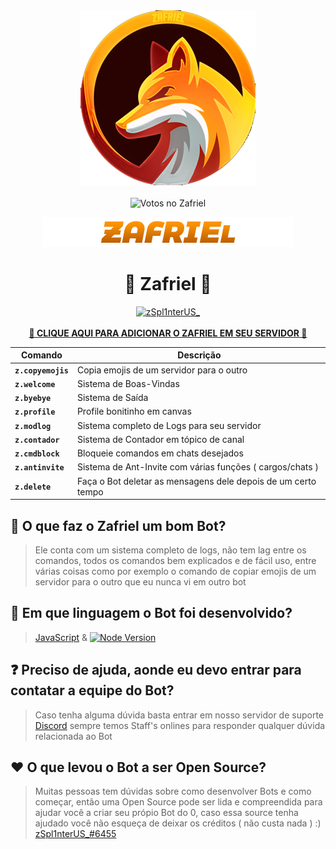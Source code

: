 <div align="center">
  <img src="./src/assets/img/png/Zafriel_Logo.png"><br><br>
<img alt="Votos no Zafriel" src="https://zuraaa.com/api/bots/601847636546289664/shield" />

<img src="./src/assets/img/png/Zafriel_Text.png"><br>

<h1 align="center">🦊 Zafriel 🦊</h1>

<p align="center">
<a href="https://top.gg/bot/601847636546289664">
    <img src="https://top.gg/api/widget/601847636546289664.svg" alt="zSpl1nterUS_" />

</a>

  <br>
  <br>
  <strong><a href="https://discordapp.com/api/oauth2/authorize?client_id=601847636546289664&permissions=271903816&scope=bot">🦊 CLIQUE AQUI PARA ADICIONAR O ZAFRIEL EM SEU SERVIDOR 🐾</a></strong>
</div>

[support-invite]: https://discord.gg/zX8Fq4V
[support-image]: https://invidget.switchblade.xyz/zX8Fq4V
[discordbots-widget]: https://discordbots.org/api/widget/601847636546289664.svg
[botsfordiscord-widget]: https://botsfordiscord.com/api/bot/601847636546289664/widget
[discordbotlist-widget]: https://discordbotlist.com/bots/601847636546289664/widget

| Comando            | Descrição                                                     |
| ------------------ | ------------------------------------------------------------- |
| **`z.copyemojis`** | Copia emojis de um servidor para o outro                      |
| **`z.welcome`**    | Sistema de Boas-Vindas                                        |
| **`z.byebye`**     | Sistema de Saída                                              |
| **`z.profile`**    | Profile bonitinho em canvas                                   |
| **`z.modlog`**     | Sistema completo de Logs para seu servidor                    |
| **`z.contador`**   | Sistema de Contador em tópico de canal                        |
| **`z.cmdblock`**   | Bloqueie comandos em chats desejados                          |
| **`z.antinvite`**  | Sistema de Ant-Invite com várias funções ( cargos/chats )     |
| **`z.delete`**     | Faça o Bot deletar as mensagens dele depois de um certo tempo |

## 🐾 O que faz o Zafriel um bom Bot?

> Ele conta com um sistema completo de logs, não tem lag entre os comandos, todos os comandos bem explicados e de fácil uso, entre várias coisas como por exemplo o comando de copiar emojis de um servidor para o outro que eu nunca vi em outro bot

## 🔧 Em que linguagem o Bot foi desenvolvido?

> [JavaScript](https://developer.mozilla.org/en-US/docs/Web/JavaScript) & [![Node Version](https://img.shields.io/badge/Node.JS-43853D.svg?style=for-the-badge&logo=node.js&logoColor=white)](https://nodejs.org/en/download/)

## ❓ Preciso de ajuda, aonde eu devo entrar para contatar a equipe do Bot?

> Caso tenha alguma dúvida basta entrar em nosso servidor de suporte [Discord](https://discord.gg/zX8Fq4V) sempre temos Staff's onlines para responder qualquer dúvida relacionada ao Bot

## ❤️ O que levou o Bot a ser Open Source?

> Muitas pessoas tem dúvidas sobre como desenvolver Bots e como começar, então uma Open Source pode ser lida e compreendida para ajudar você a criar seu própio Bot do 0, caso essa source tenha ajudado você não esqueça de deixar os créditos ( não custa nada ) :) [zSpl1nterUS\_#6455](https://github.com/zSpl1nterUS) 

